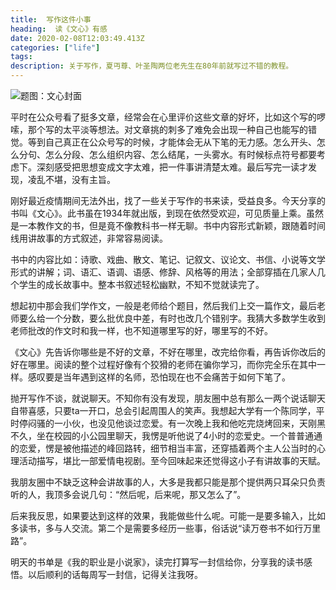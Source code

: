 ```yaml
---
title:  写作这件小事
heading:  读《文心》有感
date: 2020-02-08T12:03:49.413Z
categories: ["life"]
tags: 
description: 关于写作，夏丏尊、叶圣陶两位老先生在80年前就写过不错的教程。
---
```


![题图：文心封面](https://gitee.com/smile365/blogimg/raw/master/sxy91/1581249748218.png)

平时在公众号看了挺多文章，经常会在心里评价这些文章的好坏，比如这个写的啰嗦，那个写的太平淡等想法。对文章挑的刺多了难免会出现一种自己也能写的错觉。等到自己真正在公众号写的时候，才能体会无从下笔的无力感。怎么开头、怎么分句、怎么分段、怎么组织内容、怎么结尾，一头雾水。有时候标点符号都要考虑下。深刻感受把思想变成文字太难，把一件事讲清楚太难。最后写完一读才发现，凌乱不堪，没有主旨。

刚好最近疫情期间无法外出，找了一些关于写作的书来读，受益良多。今天分享的书叫《文心》。此书虽在1934年就出版，到现在依然受欢迎，可见质量上乘。虽然是一本教作文的书，但是竟不像教科书一样无聊。书中内容形式新颖，跟随着时间线用讲故事的方式叙述，非常容易阅读。

书中的内容比如：诗歌、戏曲、散文、笔记、记叙文、议论文、书信、小说等文学形式的讲解；词、语汇、语调、语感、修辞、风格等的用法；全部穿插在几家人几个学生的成长故事中。整本书叙述轻松幽默，不知不觉就读完了。

想起初中那会我们学作文，一般是老师给个题目，然后我们上交一篇作文，最后老师要么给一个分数，要么批优良中差，有时也改几个错别字。我猜大多数学生收到老师批改的作文时和我一样，也不知道哪里写的好，哪里写的不好。

《文心》先告诉你哪些是不好的文章，不好在哪里，改完给你看，再告诉你改后的好在哪里。阅读的整个过程好像有个狡猾的老师在骗你学习，而你完全乐在其中一样。感叹要是当年遇到这样的名师，恐怕现在也不会痛苦于如何下笔了。

抛开写作不谈，就说聊天。不知你有没有发现，朋友圈中总有那么一两个说话聊天自带喜感，只要ta一开口，总会引起周围人的笑声。我想起大学有一个陈同学，平时停闷骚的一小伙，也没见他谈过恋爱。有一次晚上我和他吃完烧烤回来，天刚黑不久，坐在校园的小公园里聊天，我愣是听他说了4小时的恋爱史。一个普普通通的恋爱，愣是被他描述的峰回路转，细节相当丰富，还穿插着两个主人公当时的心理活动描写，堪比一部爱情电视剧。至今回味起来还觉得这小子有讲故事的天赋。

我朋友圈中不缺乏这种会讲故事的人，大多是我都只能是那个提供两只耳朵只负责听的人，我顶多会说几句：“然后呢，后来呢，那又怎么了”。

后来我反思，如果要达到这样的效果，我能做些什么呢。可能一是要多输入，比如多读书，多与人交流。第二个是需要多经历一些事，俗话说“读万卷书不如行万里路”。

明天的书单是《我的职业是小说家》，读完打算写一封信给你，分享我的读书感悟。以后顺利的话每周写一封信，记得关注我呀。

